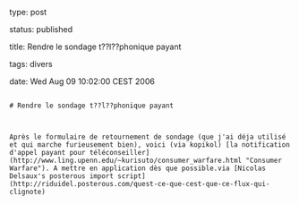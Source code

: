 type: post
status: published
title: Rendre le sondage t??l??phonique payant
tags: divers
date: Wed Aug 09 10:02:00 CEST 2006
~~~~~~
# Rendre le sondage t??l??phonique payant

Après le formulaire de retournement de sondage (que j'ai déja utilisé et qui marche furieusement bien), voici (via kopikol) [la notification d'appel payant pour téléconseiller](http://www.ling.upenn.edu/~kurisuto/consumer_warfare.html "Consumer Warfare"). A mettre en application dès que possible.via [Nicolas Delsaux's posterous import script](http://riduidel.posterous.com/quest-ce-que-cest-que-ce-flux-qui-clignote)